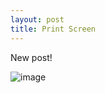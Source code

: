 ```yaml
---
layout: post
title: Print Screen
---
```

New post! 

![image](https://user-images.githubusercontent.com/48948997/55549764-eb2b8a00-56d6-11e9-8e13-fb6b2d86ffe9.png)

